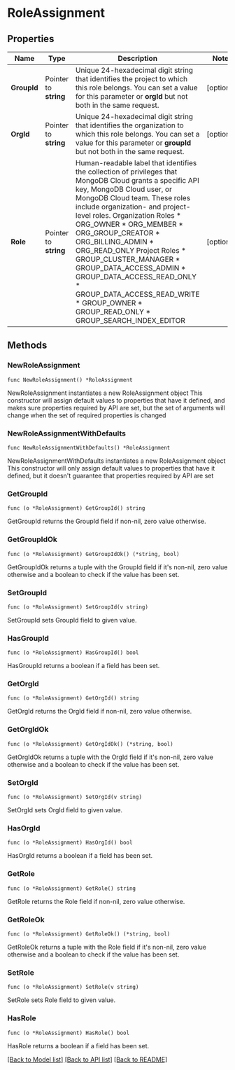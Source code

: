 # RoleAssignment

## Properties

Name | Type | Description | Notes
------------ | ------------- | ------------- | -------------
**GroupId** | Pointer to **string** | Unique 24-hexadecimal digit string that identifies the project to which this role belongs. You can set a value for this parameter or **orgId** but not both in the same request. | [optional] 
**OrgId** | Pointer to **string** | Unique 24-hexadecimal digit string that identifies the organization to which this role belongs. You can set a value for this parameter or **groupId** but not both in the same request. | [optional] 
**Role** | Pointer to **string** | Human-readable label that identifies the collection of privileges that MongoDB Cloud grants a specific API key, MongoDB Cloud user, or MongoDB Cloud team. These roles include organization- and project-level roles.  Organization Roles  * ORG_OWNER * ORG_MEMBER * ORG_GROUP_CREATOR * ORG_BILLING_ADMIN * ORG_READ_ONLY  Project Roles  * GROUP_CLUSTER_MANAGER * GROUP_DATA_ACCESS_ADMIN * GROUP_DATA_ACCESS_READ_ONLY * GROUP_DATA_ACCESS_READ_WRITE * GROUP_OWNER * GROUP_READ_ONLY * GROUP_SEARCH_INDEX_EDITOR   | [optional] 

## Methods

### NewRoleAssignment

`func NewRoleAssignment() *RoleAssignment`

NewRoleAssignment instantiates a new RoleAssignment object
This constructor will assign default values to properties that have it defined,
and makes sure properties required by API are set, but the set of arguments
will change when the set of required properties is changed

### NewRoleAssignmentWithDefaults

`func NewRoleAssignmentWithDefaults() *RoleAssignment`

NewRoleAssignmentWithDefaults instantiates a new RoleAssignment object
This constructor will only assign default values to properties that have it defined,
but it doesn't guarantee that properties required by API are set

### GetGroupId

`func (o *RoleAssignment) GetGroupId() string`

GetGroupId returns the GroupId field if non-nil, zero value otherwise.

### GetGroupIdOk

`func (o *RoleAssignment) GetGroupIdOk() (*string, bool)`

GetGroupIdOk returns a tuple with the GroupId field if it's non-nil, zero value otherwise
and a boolean to check if the value has been set.

### SetGroupId

`func (o *RoleAssignment) SetGroupId(v string)`

SetGroupId sets GroupId field to given value.

### HasGroupId

`func (o *RoleAssignment) HasGroupId() bool`

HasGroupId returns a boolean if a field has been set.
### GetOrgId

`func (o *RoleAssignment) GetOrgId() string`

GetOrgId returns the OrgId field if non-nil, zero value otherwise.

### GetOrgIdOk

`func (o *RoleAssignment) GetOrgIdOk() (*string, bool)`

GetOrgIdOk returns a tuple with the OrgId field if it's non-nil, zero value otherwise
and a boolean to check if the value has been set.

### SetOrgId

`func (o *RoleAssignment) SetOrgId(v string)`

SetOrgId sets OrgId field to given value.

### HasOrgId

`func (o *RoleAssignment) HasOrgId() bool`

HasOrgId returns a boolean if a field has been set.
### GetRole

`func (o *RoleAssignment) GetRole() string`

GetRole returns the Role field if non-nil, zero value otherwise.

### GetRoleOk

`func (o *RoleAssignment) GetRoleOk() (*string, bool)`

GetRoleOk returns a tuple with the Role field if it's non-nil, zero value otherwise
and a boolean to check if the value has been set.

### SetRole

`func (o *RoleAssignment) SetRole(v string)`

SetRole sets Role field to given value.

### HasRole

`func (o *RoleAssignment) HasRole() bool`

HasRole returns a boolean if a field has been set.

[[Back to Model list]](../README.md#documentation-for-models) [[Back to API list]](../README.md#documentation-for-api-endpoints) [[Back to README]](../README.md)



